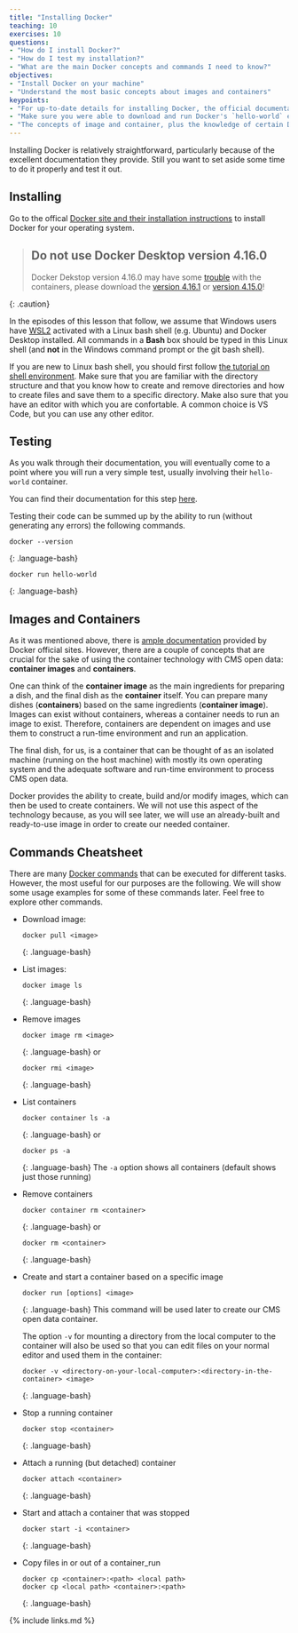 ```yaml
---
title: "Installing Docker"
teaching: 10
exercises: 10
questions:
- "How do I install Docker?"
- "How do I test my installation?"
- "What are the main Docker concepts and commands I need to know?"
objectives:
- "Install Docker on your machine"
- "Understand the most basic concepts about images and containers"
keypoints:
- "For up-to-date details for installing Docker, the official documentation is the best bet."
- "Make sure you were able to download and run Docker's `hello-world` example."
- "The concepts of image and container, plus the knowledge of certain Dockers commands, is all that is needed to start using CMS open data"
---
```


Installing Docker is relatively straightforward, particularly because of the excellent
documentation they provide. Still you want to set aside some time to do it properly and
test it out.

## Installing

Go to the offical [Docker site and their installation instructions](https://docs.docker.com/get-docker/)
to install Docker for your operating system.

> ## Do not use Docker Desktop version 4.16.0
>
> Docker Dekstop version 4.16.0 may have some [trouble](https://github.com/docker/for-mac/issues/6675) with the containers, please download the [version 4.16.1](https://docs.docker.com/desktop/release-notes/#4161) or [version 4.15.0](https://docs.docker.com/desktop/release-notes/#4150)!
>
{: .caution}

In the episodes of this lesson that follow, we assume that Windows users have [WSL2](https://docs.microsoft.com/en-us/windows/wsl/install-win10) activated with a Linux bash shell (e.g. Ubuntu) and Docker Desktop installed. All commands in a **Bash** box should be typed in this Linux shell (and **not** in the Windows command prompt or the git bash shell).

If you are new to Linux bash shell, you should first follow [the tutorial on shell environment](https://swcarpentry.github.io/shell-novice/). Make sure that you are familiar with the directory structure and that you know how to create and remove directories and how to create files and save them to a specific directory. Make also sure that you have an editor with which you are confortable. A common choice is VS Code, but you can use any other editor.

## Testing

As you walk through their documentation, you will eventually come to a point where you will
run a very simple test, usually involving their `hello-world` container.

You can find their documentation for this step [here](https://docs.docker.com/get-started/).

Testing their code can be summed up by the ability to run (without generating any errors) the following
commands.

~~~
docker --version
~~~
{: .language-bash}

~~~
docker run hello-world
~~~
{: .language-bash}

## Images and Containers

As it was mentioned above, there is [ample documentation](https://docs.docker.com/) provided by Docker official sites.  However, there are a couple of concepts that are crucial for the sake of using the container technology with CMS open data: **container images** and **containers**.

One can think of the **container image** as the main ingredients for preparing a dish, and the final dish as the **container** itself.  You can prepare many dishes (**containers**) based on the same ingredients (**container image**). Images can exist without containers, whereas a container needs to run an image to exist. Therefore, containers are dependent on images and use them to construct a run-time environment and run an application.

The final dish, for us, is a container that can be thought of as an isolated machine (running on the host machine) with mostly its own operating system and the adequate software and run-time environment to process CMS open data.

Docker provides the ability to create, build and/or modify images, which can then be used to create containers.  We will not use this aspect of the technology because, as you will see later, we will use an already-built and ready-to-use image in order to create our needed container.

## Commands Cheatsheet

There are many [Docker commands](https://docs.docker.com/engine/reference/commandline/docker/) that can be executed for different tasks.  However, the most useful for our purposes are the following.  We will show some usage examples for some of these commands later.  Feel free to explore other commands.

* Download image:
  ~~~
  docker pull <image>
  ~~~
  {: .language-bash}

* List images:
  ~~~
  docker image ls
  ~~~
  {: .language-bash}

* Remove images
  ~~~
  docker image rm <image>
  ~~~
  {: .language-bash}
  or
  ~~~
  docker rmi <image>
  ~~~
  {: .language-bash}

* List containers
  ~~~
  docker container ls -a
  ~~~
  {: .language-bash}
  or
  ~~~
  docker ps -a
  ~~~
  {: .language-bash}
  The `-a` option shows all containers (default shows just those running)


* Remove containers
  ~~~
  docker container rm <container>
  ~~~
  {: .language-bash}
or
  ~~~
  docker rm <container>
  ~~~
  {: .language-bash}

* Create and start a container based on a specific image
  ~~~
  docker run [options] <image>
  ~~~
  {: .language-bash}
  This command will be used later to create our CMS open data container.
  
  The option `-v` for mounting a directory from the local computer to the container will also be used so that you can edit files on your normal editor and used them in the container:
  ~~~
  docker -v <directory-on-your-local-computer>:<directory-in-the-container> <image>
  ~~~
  {: .language-bash}

* Stop a running container
  ~~~
  docker stop <container>
  ~~~
  {: .language-bash}

* Attach a running (but detached) container
  ~~~
  docker attach <container>
  ~~~
  {: .language-bash}

* Start and attach a container that was stopped
  ~~~
  docker start -i <container>
  ~~~
  {: .language-bash}

* Copy files in or out of a container_run
  ~~~
  docker cp <container>:<path> <local path>
  docker cp <local path> <container>:<path>
  ~~~
  {: .language-bash}

{% include links.md %}
